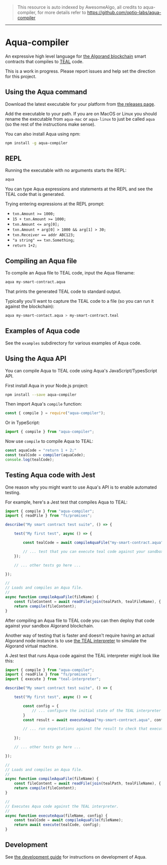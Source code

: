 > This resource is auto indexed by AwesomeAlgo, all credits to aqua-compiler, for more details refer to https://github.com/optio-labs/aqua-compiler

---

# Aqua-compiler

An expressive high level language for [the Algorand blockchain](https://en.wikipedia.org/wiki/Algorand) smart contracts that compiles to [TEAL](https://developer.algorand.org/docs/get-details/dapps/avm/teal/specification/) code.

This is a work in progress. Please report issues and help set the direction for this project.

## Using the Aqua command

Download the latest executable for your platform from [the releases page](https://github.com/optio-labs/aqua-compiler/releases).

Add the executable to your path. If you are on MacOS or Linux you should rename the executable from `aqua-mac` or `aqua-linux` to just be called `aqua` (so the rest of the instructions make sense).

You can also install Aqua using npm:

```bash
npm install -g aqua-compiler
```

## REPL

Running the executable with no arguments starts the REPL:

```bash
aqua
```

You can type Aqua expressions and statements at the REPL and see the TEAL code that is generated.

Trying entering expressions at the REPL prompt:

- `txn.Amount >= 1000;`
- `15 + txn.Amount >= 1000;`
- `txn.Amount <= arg[0];`
- `txn.Amount + arg[0] > 1000 && arg[1] > 30;`
- `txn.Receiver == addr ABC123;`
- `"a string" == txn.Something;`
- `return 1+2;`


## Compiling an Aqua file

To compile an Aqua file to TEAL code, input the Aqua filename:

```bash
aqua my-smart-contract.aqua
```

That prints the generated TEAL code to standard output.

Typically you'll want to capture the TEAL code to a file (so you can run it against the blockchain):

```bash
aqua my-smart-contact.aqua > my-smart-contract.teal
```

## Examples of Aqua code

See the `examples` subdirectory for various examples of Aqua code.

## Using the Aqua API

You can compile Aqua to TEAL code using Aqua's JavaScript/TypesScript API.

First install Aqua in your Node.js project:

```bash
npm install --save aqua-compiler
```

Then import Aqua's `compile` function:

```javascript
const { compile } = require("aqua-compiler");
```

Or in TypeScript:

```typescript
import { compile } from "aqua-compiler";
```

Now use `compile` to compile Aqua to TEAL:

```javascript
const aquaCode = "return 1 + 2;"
const tealCode = compiler(aquaCode);
console.log(tealCode);
```

## Testing Aqua code with Jest

One reason why you might want to use Aqua's API is to enable automated testing.

For example, here's a Jest test that compiles Aqua to TEAL:

```javascript
import { compile } from "aqua-compiler";
import { readFile } from "fs/promises";

describe("My smart contract test suite", () => {

    test("My first test", async () => {

        const tealCode = await compileAquaFile("my-smart-contract.aqua");

        // ... test that you can execute teal code against your sandbox blockchain ...
    });

    // ... other tests go here ...

});

//
// Loads and compiles an Aqua file.
//
async function compileAquaFile(fileName) {
    const fileContent = await readFile(join(tealPath, tealFileName), { encoding: "utf8" });
    return compile(fileContent);
}
```

After compiling an Aqua file to TEAL code you can then deploy that code against your sandbox Algorand blockchain.

Another way of testing that is faster and doesn't require having an actual Algorand node instance is to use [the TEAL interpreter](https://www.npmjs.com/package/teal-interpreter) to simulate the Algorand virtual machine.

A Jest test that runs Aqua code against the TEAL interpreter might look like this:

```javascript
import { compile } from "aqua-compiler";
import { readFile } from "fs/promises";
import { execute } from "teal-interpreter";

describe("My smart contract test suite", () => {

    test("My first test", async () => {

        const config = {
            // ... configure the initial state of the TEAL interpreter ...
        }
        const result = await executeAqua("my-smart-contract.aqua", config);

        // ... run expectations against the result to check that execution of the aqua code has expected results ...
        
    });

    // ... other tests go here ...

});

//
// Loads and compiles an Aqua file.
//
async function compileAquaFile(fileName) {
    const fileContent = await readFile(join(tealPath, tealFileName), { encoding: "utf8" });
    return compile(fileContent);
}

//
// Executes Aqua code against the TEAL interpreter.
//
async function executeAqua(fileName, config) {
    const tealCode = await compileAquaFile(fileName);
    return await execute(tealCode, config);
}
````



## Development

See [the development guide](docs/DEVELOPMENT.md) for instructions on development of Aqua.